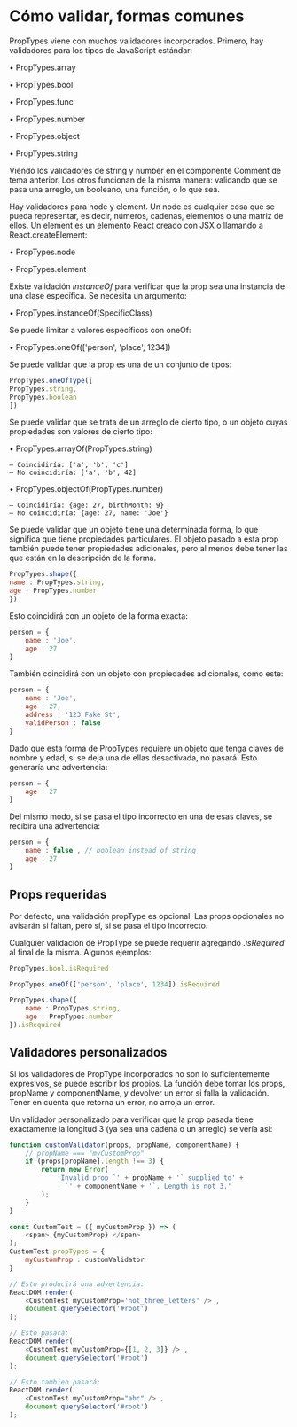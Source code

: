 # Cómo validar, formas comunes

PropTypes viene con muchos validadores incorporados. Primero, hay validadores para los tipos de JavaScript estándar:

• PropTypes.array

• PropTypes.bool

• PropTypes.func

• PropTypes.number

• PropTypes.object

• PropTypes.string

Viendo los validadores de string y number en el componente Comment de tema anterior. Los otros funcionan de la misma manera: validando que se pasa una arreglo, un booleano, una función, o lo que sea.

Hay validadores para node y element. Un node es cualquier cosa que se pueda representar, es decir, números, cadenas, elementos o una matriz de ellos. Un element es un elemento React creado con JSX o llamando a React.createElement:

• PropTypes.node

• PropTypes.element

Existe validación *instanceOf* para verificar que la prop sea una instancia de una clase específica. Se necesita un argumento:

• PropTypes.instanceOf(SpecificClass)

Se puede limitar a valores específicos con oneOf:

• PropTypes.oneOf(['person', 'place', 1234])

Se puede validar que la prop es una de un conjunto de tipos:

```js
PropTypes.oneOfType([
PropTypes.string,
PropTypes.boolean
])
```

Se puede validar que se trata de un arreglo de cierto tipo, o un objeto cuyas propiedades son valores de cierto tipo:

• PropTypes.arrayOf(PropTypes.string)

    – Coincidiría: ['a', 'b', 'c']
    – No coincidiría: ['a', 'b', 42]

• PropTypes.objectOf(PropTypes.number)

    – Coincidiría: {age: 27, birthMonth: 9}
    – No coincidiría: {age: 27, name: 'Joe'}

Se puede validar que un objeto tiene una determinada forma, lo que significa que tiene propiedades particulares. El objeto pasado a esta prop también puede tener propiedades adicionales, pero al menos debe tener las que están en la descripción de la forma.

```js
PropTypes.shape({
name : PropTypes.string,
age : PropTypes.number
})
```

Esto coincidirá con un objeto de la forma exacta:

```js
person = {
    name : 'Joe',
    age : 27
}
```

También coincidirá con un objeto con propiedades adicionales, como este:

```js
person = {
    name : 'Joe',
    age : 27,
    address : '123 Fake St',
    validPerson : false
}
```

Dado que esta forma de PropTypes requiere un objeto que tenga claves de nombre y edad, si se deja una de ellas desactivada, no pasará. Esto generaría una advertencia:

```js
person = {
    age : 27
}
```

Del mismo modo, si se pasa el tipo incorrecto en una de esas claves, se recibira una advertencia:

```js
person = {
    name : false , // boolean instead of string
    age : 27
}
```

## Props requeridas

Por defecto, una validación propType es opcional. Las props opcionales no avisarán si faltan, pero sí, si se pasa el tipo incorrecto.

Cualquier validación de PropType se puede requerir agregando *.isRequired* al final de la misma. Algunos ejemplos:

```js
PropTypes.bool.isRequired

PropTypes.oneOf(['person', 'place', 1234]).isRequired

PropTypes.shape({
    name : PropTypes.string,
    age : PropTypes.number
}).isRequired
```

## Validadores personalizados

Si los validadores de PropType incorporados no son lo suficientemente expresivos, se puede escribir los propios. La función debe tomar los props, propName y componentName, y devolver un error si falla la validación. Tener en cuenta que retorna un error, no arroja un error.

Un validador personalizado para verificar que la prop pasada tiene exactamente la longitud 3 (ya sea una cadena o un arreglo) se vería así:

```js
function customValidator(props, propName, componentName) {
    // propName === "myCustomProp"
    if (props[propName].length !== 3) {
        return new Error(
            'Invalid prop `' + propName + '` supplied to' +
            ' `' + componentName + '`. Length is not 3.'
        );
    }
}

const CustomTest = ({ myCustomProp }) => (
    <span> {myCustomProp} </span>
);
CustomTest.propTypes = {
    myCustomProp : customValidator
}

// Esto producirá una advertencia:
ReactDOM.render(
    <CustomTest myCustomProp='not_three_letters' /> ,
    document.querySelector('#root')
);

// Esto pasará:
ReactDOM.render(
    <CustomTest myCustomProp={[1, 2, 3]} /> ,
    document.querySelector('#root')
);

// Esto tambien pasará:
ReactDOM.render(
    <CustomTest myCustomProp="abc" /> ,
    document.querySelector('#root')
);    
```